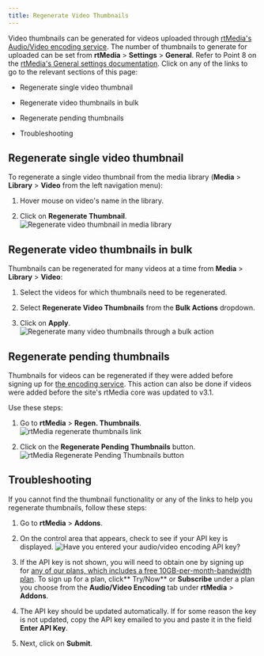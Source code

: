 ```yaml
---
title: Regenerate Video Thumbnails
---
```


Video thumbnails can be generated for videos uploaded through [rtMedia's Audio/Video encoding service](https://rtcamp.com/rtmedia/addons/audio-video-encoding-service/). The number of thumbnails to generate for uploaded can be set from **rtMedia** > **Settings** > **General**. Refer to Point 8 on the [rtMedia's General settings documentation](https://rtcamp.com/rtmedia/docs/admin/rtmedia-settings/general/).
Click on any of the links to go to the relevant sections of this page:



	
  * Regenerate single video thumbnail

	
  * Regenerate video thumbnails in bulk

	
  * Regenerate pending thumbnails

	
  * Troubleshooting




## Regenerate single video thumbnail


To regenerate a single video thumbnail from the media library (**Media** > **Library** > **Video** from the left navigation menu):



	
  1. Hover mouse on video's name in the library.

	
  2. Click on **Regenerate Thumbnail**.
![Regenerate video thumbnail in media library](https://rtcamp.com/wp-content/uploads/2013/10/mediaLibraryRegenerateVideoThumbnail.png)




## Regenerate video thumbnails in bulk


Thumbnails can be regenerated for many videos at a time from **Media** > **Library** > **Video**:



	
  1. Select the videos for which thumbnails need to be regenerated.

	
  2. Select **Regenerate Video Thumbnails** from the **Bulk Actions** dropdown.

	
  3. Click on **Apply**.
![Regenerate many video thumbnails through a bulk action](https://rtcamp.com/wp-content/uploads/2013/10/regenerateVideoThumbnailsBulk.png)




## Regenerate pending thumbnails


Thumbnails for videos can be regenerated if they were added before signing up for [the encoding service](https://rtcamp.com/rtmedia/addons/audio-video-encoding-service/). This action can also be done if videos were added before the site's rtMedia core was updated to v3.1.

Use these steps:



	
  1. Go to **rtMedia** > **Regen. Thumbnails**.
![rtMedia regenerate thumbnails link](https://rtcamp.com/wp-content/uploads/2013/10/rtMediaRegenerateThumbnailsLink.png)

	
  2. Click on the **Regenerate Pending Thumbnails** button.
![rtMedia Regenerate Pending Thumbnails button](https://rtcamp.com/wp-content/uploads/2013/10/rtMediaRegeneratePendingThumbnailButton.png)




## Troubleshooting


If you cannot find the thumbnail functionality or any of the links to help you regenerate thumbnails, follow these steps:



	
  1. Go to **rtMedia** > **Addons**.

	
  2. On the control area that appears, check to see if your API key is displayed.
![Have you entered your audio/video encoding API key?](https://rtcamp.com/wp-content/uploads/2013/10/HaveYouEnteredAPIKey.png)

	
  3. If the API key is not shown, you will need to obtain one by signing up for [any of our plans, which includes a free 10GB-per-month-bandwidth plan](https://rtcamp.com/rtmedia/addons/audio-video-encoding-service/). To sign up for a plan, click** Try/Now** or **Subscribe** under a plan you choose from the **Audio/Video Encoding** tab under **rtMedia** > **Addons**.

	
  4. The API key should be updated automatically. If for some reason the key is not updated, copy the API key emailed to you and paste it in the field **Enter API Key**.

	
  5. Next, click on **Submit**.




